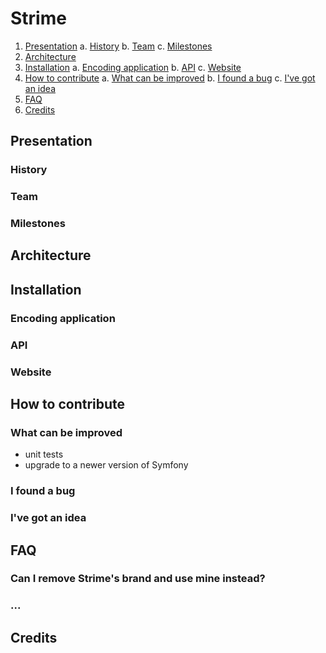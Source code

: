 # Strime

1. [Presentation](#presentation)
    a. [History](#history)
    b. [Team](#team)
    c. [Milestones](#milestones)
2. [Architecture](#architecture)
3. [Installation](#installation)
    a. [Encoding application](#encoding-application)
    b. [API](#api)
    c. [Website](#website)
4. [How to contribute](#how-to-contribute)
    a. [What can be improved](#what-can-be-improved)
    b. [I found a bug](#i-found-a-bug)
    c. [I've got an idea](#ive-got-an-idea)
5. [FAQ](#faq)
6. [Credits](#credits)

## Presentation

### History

### Team

### Milestones

## Architecture

## Installation

### Encoding application

### API

### Website

## How to contribute

### What can be improved

- unit tests
- upgrade to a newer version of Symfony

### I found a bug

### I've got an idea

## FAQ

### Can I remove Strime's brand and use mine instead?

### ...

## Credits
